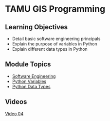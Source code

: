# TAMU GIS Programming
## Learning Objectives
- Detail basic software engineering principals
- Explain the purpose of variables in Python
- Explain different data types in Python

## Module Topics
- [Software Engineering](04__1.md)
- [Python Variables](04__2.md)
- [Python Data Types](04__3.md)


## Videos
[Video 04](https://youtu.be/q_rl0HlQKts)

